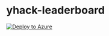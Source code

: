 # yhack-leaderboard

[![Deploy to Azure](http://azuredeploy.net/deploybutton.png)](https://azuredeploy.net/)
